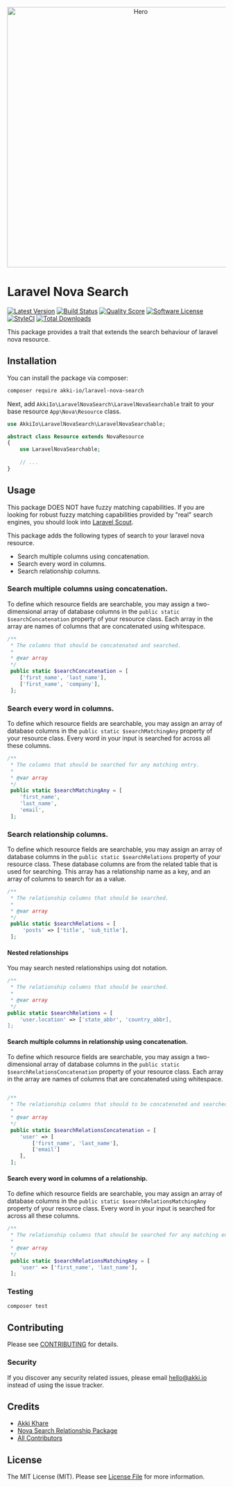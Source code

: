 <p align="center">
    <img src="https://raw.githubusercontent.com/akki-io/laravel-nova-search/master/hero.png" alt="Hero" width="600">
</p>

# Laravel Nova Search

[![Latest Version](https://img.shields.io/github/release/akki-io/laravel-nova-search.svg?style=flat-square)](https://github.com/akki-io/laravel-nova-search/releases)
[![Build Status](https://img.shields.io/travis/akki-io/laravel-nova-search/master.svg?style=flat-square)](https://travis-ci.org/akki-io/laravel-nova-search)
[![Quality Score](https://img.shields.io/scrutinizer/g/akki-io/laravel-nova-search.svg?style=flat-square)](https://scrutinizer-ci.com/g/akki-io/laravel-nova-search)
[![Software License](https://img.shields.io/badge/license-MIT-brightgreen.svg?style=flat-square)](LICENSE.md)
[![StyleCI](https://styleci.io/repos/291209513/shield?branch=master)](https://styleci.io/repos/291209513)
[![Total Downloads](https://img.shields.io/packagist/dt/akki-io/laravel-nova-search.svg?style=flat-square)](https://packagist.org/packages/akki-io/laravel-nova-search)

This package provides a trait that extends the search behaviour of laravel nova resource.

## Installation

You can install the package via composer:

```bash
composer require akki-io/laravel-nova-search
```

Next, add `AkkiIo\LaravelNovaSearch\LaravelNovaSearchable` trait to your base resource `App\Nova\Resource` class.

```php
use AkkiIo\LaravelNovaSearch\LaravelNovaSearchable;

abstract class Resource extends NovaResource
{
    use LaravelNovaSearchable;
    
    // ...
}
``` 

## Usage

This package DOES NOT have fuzzy matching capabilities. If you are looking for robust fuzzy matching capabilities provided by "real" search engines, you should look into [Laravel Scout](https://laravel.com/docs/scout).

This package adds the following types of search to your laravel nova resource.
- Search multiple columns using concatenation.
- Search every word in columns.
- Search relationship columns.

### Search multiple columns using concatenation.

To define which resource fields are searchable, you may assign a two-dimensional array of database columns in the `public static $searchConcatenation` property of your resource class. 
Each array in the array are names of columns that are concatenated using whitespace.   

``` php
/**
 * The columns that should be concatenated and searched.
 *
 * @var array
 */
 public static $searchConcatenation = [
    ['first_name', 'last_name'],
    ['first_name', 'company'],
 ];
```

### Search every word in columns.

To define which resource fields are searchable, you may assign an array of database columns in the `public static $searchMatchingAny` property of your resource class. 
Every word in your input is searched for across all these columns. 

```php
/**
 * The columns that should be searched for any matching entry.
 *
 * @var array
 */
 public static $searchMatchingAny = [
    'first_name',
    'last_name',
    'email',
 ];
```

### Search relationship columns.

To define which resource fields are searchable, you may assign an array of database columns in the `public static $searchRelations` property of your resource class. 
These database columns are from the related table that is used for searching. 
This array has a relationship name as a key, and an array of columns to search for as a value.

```php
/**
 * The relationship columns that should be searched.
 *
 * @var array
 */
 public static $searchRelations = [
     'posts' => ['title', 'sub_title'],
 ];
```

#### Nested relationships

You may search nested relationships using dot notation.

```php
/**
 * The relationship columns that should be searched.
 *
 * @var array
 */
public static $searchRelations = [
    'user.location' => ['state_abbr', 'country_abbr],
];
```

#### Search multiple columns in relationship using concatenation.

To define which resource fields are searchable, you may assign a two-dimensional array of database columns in the `public static $searchRelationsConcatenation` property of your resource class.
Each array in the array are names of columns that are concatenated using whitespace.

``` php

/**
 * The relationship columns that should to be concatenated and searched.
 *
 * @var array
 */
 public static $searchRelationsConcatenation = [
    'user' => [
        ['first_name', 'last_name'],
        ['email']
    ],
 ];
```

#### Search every word in columns of a relationship.

To define which resource fields are searchable, you may assign an array of database columns in the `public static $searchRelationsMatchingAny` property of your resource class.
Every word in your input is searched for across all these columns.

```php
/**
 * The relationship columns that should be searched for any matching entry.
 *
 * @var array
 */
 public static $searchRelationsMatchingAny = [
    'user' => ['first_name', 'last_name'],
 ];
```

### Testing

``` bash
composer test
```

## Contributing

Please see [CONTRIBUTING](CONTRIBUTING.md) for details.

### Security

If you discover any security related issues, please email hello@akki.io instead of using the issue tracker.

## Credits

- [Akki Khare](https://github.com/akki-io)
- [Nova Search Relationship Package](https://github.com/TitasGailius/nova-search-relations)
- [All Contributors](../../contributors)

## License

The MIT License (MIT). Please see [License File](LICENSE.md) for more information.
